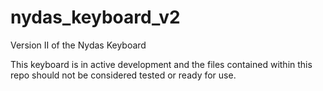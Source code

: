 # nydas_keyboard_v2
Version II of the Nydas Keyboard

This keyboard is in active development and the files contained within this repo 
should not be considered tested or ready for use.
